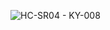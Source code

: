 ![HC-SR04 - KY-008](https://user-images.githubusercontent.com/106614143/224459256-8ddec0f7-99d1-4878-8366-088d1a70a5f3.png)
